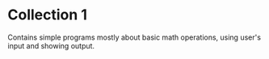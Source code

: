 # Collection 1

Contains simple programs mostly about basic math operations, using user's input and showing output.
